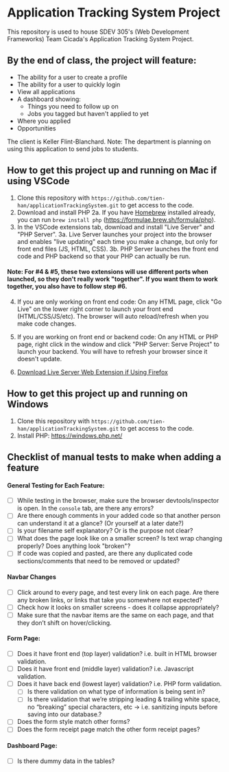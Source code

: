 # Application Tracking System Project
This repository is used to house SDEV 305's (Web Development Frameworks) Team Cicada's Application Tracking System Project.


## By the end of class, the project will feature:
- The ability for a user to create a profile
- The ability for a user to quickly login
- View all applications
- A dashboard showing:
  - Things you need to follow up on
  - Jobs you tagged but haven't applied to yet
- Where you applied
- Opportunities

The client is Keller Flint-Blanchard.
Note: The department is planning on using this application to send jobs to students.


## How to get this project up and running on Mac if using VSCode
1. Clone this repository with `https://github.com/tien-han/applicationTrackingSystem.git` to get access to the code.
2. Download and install PHP
2a. If you have [Homebrew](https://brew.sh/) installed already, you can run `brew install php` (https://formulae.brew.sh/formula/php).
3. In the VSCode extensions tab, download and install "Live Server" and "PHP Server".
3a. Live Server launches your project into the browser and enables "live updating" each time you make a change, but only for front end files (JS, HTML, CSS).
3b. PHP Server launches the front end code and PHP backend so that your PHP can actually be run.

#### Note: For #4 & #5, these two extensions will use different ports when launched, so they don't really work "together". If you want them to work together, you also have to follow step #6.
4. If you are only working on front end code:
On any HTML page, click "Go Live" on the lower right corner to launch your front end (HTML/CSS/JS/etc). The browser will auto reload/refresh when you make code changes.
5. If you are working on front end or backend code:
On any HTML or PHP page, right click in the window and click "PHP Server: Serve Project" to launch your backend. You will have to refresh your browser since it doesn't update.

6. [Download Live Server Web Extension if Using Firefox](https://addons.mozilla.org/en-US/firefox/addon/live-server-web-extension/)


## How to get this project up and running on Windows
1. Clone this repository with `https://github.com/tien-han/applicationTrackingSystem.git` to get access to the code.
2. Install PHP: https://windows.php.net/

## Checklist of manual tests to make when adding a feature
#### General Testing for Each Feature:
- [ ] While testing in the browser, make sure the browser devtools/inspector is open. In the `console` tab, are there any errors?
- [ ] Are there enough comments in your added code so that another person can understand it at a glance? (Or yourself at a later date?)
- [ ] Is your filename self explanatory? Or is the purpose not clear?
- [ ] What does the page look like on a smaller screen? Is text wrap changing properly? Does anything look "broken"?
- [ ] If code was copied and pasted, are there any duplicated code sections/comments that need to be removed or updated?

#### Navbar Changes
- [ ] Click around to every page, and test every link on each page. Are there any broken links, or links that take you somewhere not expected?
- [ ] Check how it looks on smaller screens - does it collapse appropriately?
- [ ] Make sure that the navbar items are the same on each page, and that they don’t shift on hover/clicking.

#### Form Page:
- [ ] Does it have front end (top layer) validation? i.e. built in HTML browser validation.
- [ ] Does it have front end (middle layer) validation? i.e. Javascript validation.
- [ ] Does it have back end (lowest layer) validation? i.e. PHP form validation.
    - [ ] Is there validation on what type of information is being sent in?
    - [ ] Is there validation that we’re stripping leading & trailing white space, no “breaking” special characters, etc -> i.e. sanitizing inputs before saving into our database.?
- [ ] Does the form style match other forms?
- [ ] Does the form receipt page match the other form receipt pages?

#### Dashboard Page:
- [ ] Is there dummy data in the tables?